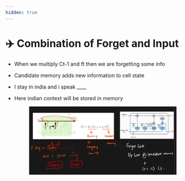 ```yaml
---
hidden: true
---
```


# ✈️ Combination of Forget and Input

* When we multiply Ct-1 and ft then we are forgetting some info
* Candidate memory adds new information to cell state
* I stay in india and i speak \_\_\_\_
*   Here indian context will be stored in memory

    <figure><img src=".gitbook/assets/image (34) (1).png" alt=""><figcaption></figcaption></figure>
